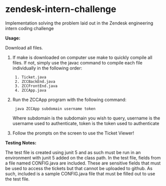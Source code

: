 # zendesk-intern-challenge
Implementation solving the problem laid out in the Zendesk engineering intern coding challenge

**Usage:**     

Download all files.
1. If make is downloaded on computer use make to quickly compile all files.
      If not, simply use the javac command to compile each file individually in the following order:
        
        1. Ticket.java   
        2. ZCCBackEnd.java   
        3. ZCCFrontEnd.java   
        4. ZCCApp.java   

2. Run the ZCCApp program with the following command:  

        java ZCCApp subdomain username token
        
   Where subdomain is the subdomain you wish to query,
   username is the username used to authenticate,
   token is the token used to authenticate
   
3. Follow the prompts on the screen to use the Ticket Viewer!


**Testing Notes:**     

The test file is created using junit 5 and as such must be run in an environment with junit 5 added on the class path.
In the test file, fields from a file named CONFIG.java are included. These are sensitive fields that must be used to access
the tickets but that cannot be uploaded to github. As such, included is a sample CONFIG.java file that must be filled out 
to use the test file.


